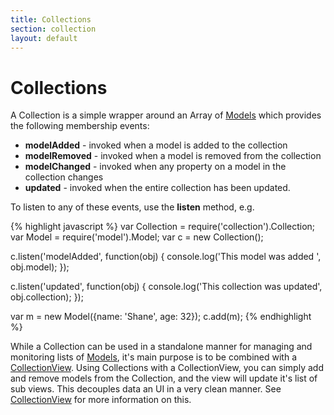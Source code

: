 ```yaml
---
title: Collections
section: collection
layout: default
---
```


<h1>Collections</h1>

<p>
  A Collection is a simple wrapper around an Array of <a href="model.html">Models</a> which provides the following membership events:
</p>

<ul>
  <li><b>modelAdded</b> - invoked when a model is added to the collection</li>
  <li><b>modelRemoved</b> - invoked when a model is removed from the collection</li>
  <li><b>modelChanged</b> - invoked when any property on a model in the collection changes</li>
  <li><b>updated</b> - invoked when the entire collection has been updated.</li>
</ul>

<p>
  To listen to any of these events, use the <b>listen</b> method, e.g.
</p>

{% highlight javascript %}
  var Collection = require('collection').Collection;
  var Model = require('model').Model;
  var c = new Collection();

  c.listen('modelAdded', function(obj) {
    console.log('This model was added ', obj.model);
  });

  c.listen('updated', function(obj) {
    console.log('This collection was updated', obj.collection);
  });

  var m = new Model({name: 'Shane', age: 32});
  c.add(m);
{% endhighlight %}

<p>
  While a Collection can be used in a standalone manner for managing and monitoring lists of 
  <a href="model.html">Models</a>, it's main purpose is to be combined with a 
  <a href="view_collectionview.html">CollectionView</a>.  Using Collections with a CollectionView,
  you can simply add and remove models from the Collection, and the view will update it's list of sub views.
  This decouples data an UI in a very clean manner.  See <a href="view_collectionview.html">CollectionView</a>
  for more information on this.
</p>

